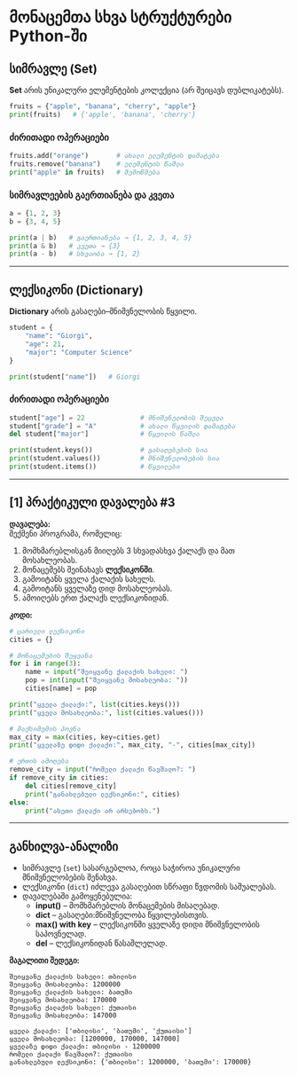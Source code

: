 # მონაცემთა სხვა სტრუქტურები Python-ში

## სიმრავლე (Set)
**Set** არის უნიკალური ელემენტების კოლექცია (არ შეიცავს დუბლიკატებს).

```python
fruits = {"apple", "banana", "cherry", "apple"}
print(fruits)   # {'apple', 'banana', 'cherry'}
```

### ძირითადი ოპერაციები
```python
fruits.add("orange")       # ახალი ელემენტის დამატება
fruits.remove("banana")    # ელემენტის წაშლა
print("apple" in fruits)   # შემოწმება
```

### სიმრავლეების გაერთიანება და კვეთა
```python
a = {1, 2, 3}
b = {3, 4, 5}

print(a | b)   # გაერთიანება → {1, 2, 3, 4, 5}
print(a & b)   # კვეთა → {3}
print(a - b)   # სხვაობა → {1, 2}
```

---

## ლექსიკონი (Dictionary)
**Dictionary** არის გასაღები–მნიშვნელობის წყვილი.

```python
student = {
    "name": "Giorgi",
    "age": 21,
    "major": "Computer Science"
}

print(student["name"])   # Giorgi
```

### ძირითადი ოპერაციები
```python
student["age"] = 22              # მნიშვნელობის შეცვლა
student["grade"] = "A"           # ახალი წყვილის დამატება
del student["major"]             # წყვილის წაშლა

print(student.keys())            # გასაღებების სია
print(student.values())          # მნიშვნელობების სია
print(student.items())           # წყვილები
```

---

## [1] პრაქტიკული დავალება #3

**დავალება:**  
შექმენი პროგრამა, რომელიც:  
1. მომხმარებლისგან მიიღებს 3 სხვადასხვა ქალაქს და მათ მოსახლეობას.  
2. მონაცემებს შეინახავს **ლექსიკონში**.  
3. გამოიტანს ყველა ქალაქის სახელს.  
4. გამოიტანს ყველაზე დიდ მოსახლეობას.  
5. ამოიღებს ერთ ქალაქს ლექსიკონიდან.  

**კოდი:**
```python
# ცარიელი ლექსიკონი
cities = {}

# მონაცემების შეყვანა
for i in range(3):
    name = input("შეიყვანე ქალაქის სახელი: ")
    pop = int(input("შეიყვანე მოსახლეობა: "))
    cities[name] = pop

print("ყველა ქალაქი:", list(cities.keys()))
print("ყველა მოსახლეობა:", list(cities.values()))

# მაქსიმუმის პოვნა
max_city = max(cities, key=cities.get)
print("ყველაზე დიდი ქალაქი:", max_city, "-", cities[max_city])

# ერთის ამოღება
remove_city = input("რომელი ქალაქი წავშალო?: ")
if remove_city in cities:
    del cities[remove_city]
    print("განახლებული ლექსიკონი:", cities)
else:
    print("ასეთი ქალაქი არ არსებობს.")
```

---

## განხილვა-ანალიზი
- სიმრავლე (`set`) სასარგებლოა, როცა საჭიროა უნიკალური მნიშვნელობების შენახვა.  
- ლექსიკონი (`dict`) იძლევა გასაღებით სწრაფი წვდომის საშუალებას.  
- დავალებაში გამოყენებულია:
  - **input()** – მომხმარებლის მონაცემების მისაღებად.  
  - **dict** – გასაღები:მნიშვნელობა წყვილებისთვის.  
  - **max() with key** – ლექსიკონში ყველაზე დიდი მნიშვნელობის საპოვნელად.  
  - **del** – ლექსიკონიდან წასაშლელად.

**მაგალითი შედეგი:**  
```
შეიყვანე ქალაქის სახელი: თბილისი
შეიყვანე მოსახლეობა: 1200000
შეიყვანე ქალაქის სახელი: ბათუმი
შეიყვანე მოსახლეობა: 170000
შეიყვანე ქალაქის სახელი: ქუთაისი
შეიყვანე მოსახლეობა: 147000

ყველა ქალაქი: ['თბილისი', 'ბათუმი', 'ქუთაისი']
ყველა მოსახლეობა: [1200000, 170000, 147000]
ყველაზე დიდი ქალაქი: თბილისი - 1200000
რომელი ქალაქი წავშალო?: ქუთაისი
განახლებული ლექსიკონი: {'თბილისი': 1200000, 'ბათუმი': 170000}
```
